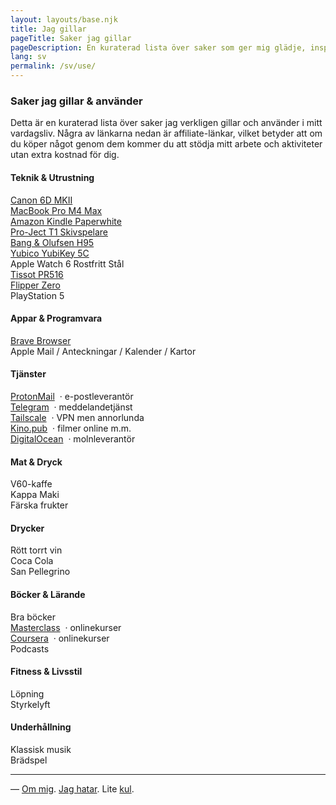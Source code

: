 ```yaml
---
layout: layouts/base.njk
title: Jag gillar
pageTitle: Saker jag gillar
pageDescription: En kuraterad lista över saker som ger mig glädje, inspiration och förundran
lang: sv
permalink: /sv/use/
---
```


<div class="use-page">

### Saker jag gillar & använder

<p class="use-intro">
Detta är en kuraterad lista över saker jag verkligen gillar och använder i mitt vardagsliv. Några av länkarna nedan är affiliate-länkar, vilket betyder att om du köper något genom dem kommer du att stödja mitt arbete och aktiviteter utan extra kostnad för dig.
</p>

<div class="use-grid">
  <div class="use-category use-category--large">
    <div class="use-category-header">
      <h4>Teknik & Utrustning</h4>
    </div>
    <div class="use-items">
      <div class="use-item">
        <a href="https://amzn.to/46w9MCP">Canon 6D MKII</a>
      </div>
      <div class="use-item">
        <a href="https://amzn.to/4eIIzin">MacBook Pro M4 Max</a>
      </div>
      <div class="use-item">
        <a href="https://amzn.to/44PJPfe">Amazon Kindle Paperwhite</a>
      </div>
      <div class="use-item">
        <a href="https://amzn.to/40LWz55">Pro-Ject T1 Skivspelare</a>
      </div>
      <div class="use-item">
        <a href="https://amzn.to/46D636v">Bang & Olufsen H95</a>
      </div>
      <div class="use-item">
        <a href="https://amzn.to/3GJNYsT">Yubico YubiKey 5C</a>
      </div>
      <div class="use-item">
        Apple Watch 6 Rostfritt Stål
      </div>
      <div class="use-item">
        <a href="https://www.tissotwatches.com/en-ca/T1494621101100.html">Tissot PR516</a>
      </div>
      <div class="use-item">
        <a href="https://amzn.to/4lYiL4t">Flipper Zero</a>
      </div>
      <div class="use-item">
        PlayStation 5
      </div>
    </div>
  </div>

  <div class="use-category">
    <div class="use-category-header">
      <h4>Appar & Programvara</h4>
    </div>
    <div class="use-items">
      <div class="use-item">
        <a href="https://brave.com/">Brave Browser</a>
      </div>
      <div class="use-item">
        Apple Mail / Anteckningar / Kalender / Kartor
      </div>
    </div>
  </div>

  <div class="use-category">
    <div class="use-category-header">
      <h4>Tjänster</h4>
    </div>
    <div class="use-items">
      <div class="use-item">
        <a href="https://proton.me/">ProtonMail</a> &nbsp;&middot; e-postleverantör
      </div>
      <div class="use-item">
        <a href="https://telegram.org/">Telegram</a> &nbsp;&middot; meddelandetjänst
      </div>
      <div class="use-item">
        <a href="https://tailscale.com/">Tailscale</a> &nbsp;&middot; VPN men annorlunda
      </div>
      <div class="use-item">
        <a href="https://kino.pub/">Kino.pub</a> &nbsp;&middot; filmer online m.m.
      </div>
      <div class="use-item">
        <a href="https://m.do.co/c/815b044e19b0">DigitalOcean</a> &nbsp;&middot; molnleverantör
      </div>
    </div>
  </div>

  <div class="use-category">
    <div class="use-category-header">
      <h4>Mat & Dryck</h4>
    </div>
    <div class="use-items">
      <div class="use-item">
        V60-kaffe
      </div>
      <div class="use-item">
        Kappa Maki
      </div>
      <div class="use-item">
        Färska frukter
      </div>
    </div>
  </div>

  <div class="use-category">
    <div class="use-category-header">
      <h4>Drycker</h4>
    </div>
    <div class="use-items">
      <div class="use-item">
        Rött torrt vin
      </div>
      <div class="use-item">
        Coca Cola
      </div>
      <div class="use-item">
        San Pellegrino
      </div>
    </div>
  </div>

  <div class="use-category">
    <div class="use-category-header">
      <h4>Böcker & Lärande</h4>
    </div>
    <div class="use-items">
      <div class="use-item">
        Bra böcker
      </div>
      <div class="use-item">
        <a href="https://masterclass.com">Masterclass</a> &nbsp;&middot; onlinekurser
      </div>
      <div class="use-item">
        <a href="https://coursera.com">Coursera</a> &nbsp;&middot; onlinekurser
      </div>
      <div class="use-item">
        Podcasts
      </div>
    </div>
  </div>

  <div class="use-category">
    <div class="use-category-header">
      <h4>Fitness & Livsstil</h4>
    </div>
    <div class="use-items">
      <div class="use-item">
        Löpning
      </div>
      <div class="use-item">
        Styrkelyft
      </div>
    </div>
  </div>

  <div class="use-category">
    <div class="use-category-header">
      <h4>Underhållning</h4>
    </div>
    <div class="use-items">
      <div class="use-item">
        Klassisk musik
      </div>
      <div class="use-item">
        Brädspel
      </div>
    </div>
  </div>
</div>

</div>

---
— [Om mig](/sv/whoami/). [Jag hatar](/sv/hate/). Lite [kul](/sv/fun/). 